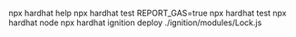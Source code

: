 npx hardhat help
npx hardhat test
REPORT_GAS=true npx hardhat test
npx hardhat node
npx hardhat ignition deploy ./ignition/modules/Lock.js
